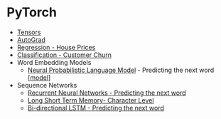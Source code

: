 # PyTorch

* [Tensors](https://github.com/keshav-b/PyTorch/blob/master/Introduction/introduction.ipynb)
* [AutoGrad](https://github.com/keshav-b/PyTorch/blob/master/Introduction/AutoGrad.ipynb)
* [Regression - House Prices ](https://github.com/keshav-b/PyTorch/blob/master/Regression/House%20Prices.ipynb)
* [Classification - Customer Churn](https://github.com/keshav-b/PyTorch/blob/master/Classification/Classification.ipynb)
* Word Embedding Models
    * [Neural Probabilistic Language Model](https://github.com/keshav-b/PyTorch/blob/master/Word%20Embedding%20Models/Neural%20Probabilistic%20Language%20Model.ipynb) - Predicting the next word [[model](https://github.com/keshav-b/PyTorch/blob/master/Word%20Embedding%20Models/model.png)]
* Sequence Networks
    * [Recurrent Neural Networks - Predicting the next word](https://github.com/keshav-b/PyTorch/blob/master/Sequence%20Models/RNN.ipynb)
    * [Long Short Term Memory- Character Level](https://github.com/keshav-b/PyTorch/blob/master/Sequence%20Models/LSTM.ipynb)
    * [Bi-directional LSTM - Predicting the next word]()
    
